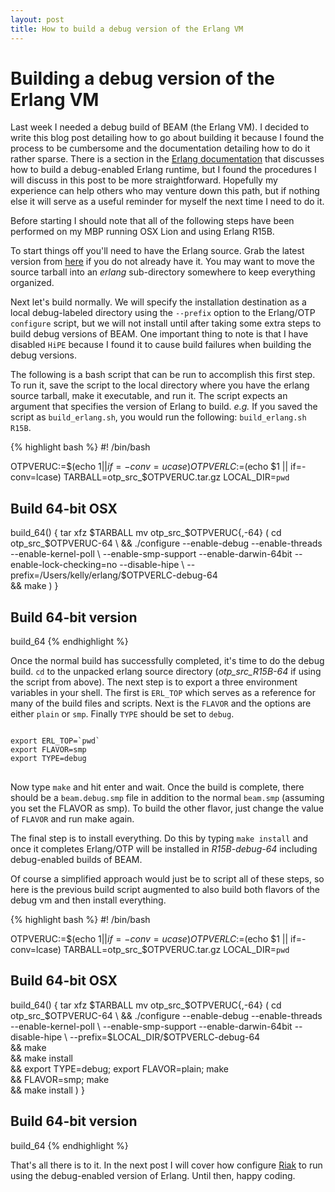 ```yaml
---
layout: post
title: How to build a debug version of the Erlang VM
---
```


# Building a debug version of the Erlang VM

Last week I needed a debug build of BEAM (the Erlang VM). I decided to
write this blog post detailing how to go about building it because I
found the process to be cumbersome and the documentation detailing how
to do it rather sparse. There is a section in the
[Erlang documentation](http://www.erlang.org/doc/installation_guide/INSTALL.html#id70822)
that discusses how to build a debug-enabled Erlang runtime, but I
found the procedures I will discuss in this post to be more
straightforward. Hopefully my experience can help others who may
venture down this path, but if nothing else it will serve as a useful
reminder for myself the next time I need to do it.

Before starting I should note that all of the following steps have
been performed on my MBP running OSX Lion and using Erlang R15B.

To start things off you'll need to have the Erlang source. Grab the latest
version from [here](http://www.erlang.org/download.html) if you do not
already have it. You may want to move the source tarball into an
*erlang* sub-directory somewhere to keep everything organized.

Next let's build normally. We will specify the installation
destination as a local debug-labeled directory using the `--prefix`
option to the Erlang/OTP `configure` script, but we will not install until after
taking some extra steps to build debug versions of BEAM. One important
thing to note is that I have disabled `HiPE` because I found it to
cause build failures when building the debug versions.

The following is a bash script that can be run to accomplish this
first step. To run it, save the script to the local directory where
you have the erlang source tarball, make it executable, and run
it. The script expects an argument that specifies the version of
Erlang to build. *e.g.* If you saved the script as `build_erlang.sh`,
you would run the following: `build_erlang.sh R15B`.

{% highlight bash %}
#! /bin/bash

OTPVERUC:=$(echo $1 || if=- conv=ucase)
OTPVERLC:=$(echo $1 || if=- conv=lcase)
TARBALL=otp_src_$OTPVERUC.tar.gz
LOCAL_DIR=`pwd`

## Build 64-bit OSX
build_64()
{
tar xfz $TARBALL
mv otp_src_$OTPVERUC{,-64}
( cd otp_src_$OTPVERUC-64 \
    && ./configure --enable-debug --enable-threads --enable-kernel-poll \
    --enable-smp-support --enable-darwin-64bit --enable-lock-checking=no --disable-hipe \
    --prefix=/Users/kelly/erlang/$OTPVERLC-debug-64 \
    && make )
}

## Build 64-bit version
build_64
{% endhighlight %}

Once the normal build has successfully completed, it's time to do the
debug build. `cd` to the unpacked erlang source directory
(*otp_src_R15B-64* if using the script from above). The next step is
to export a three environment variables in your shell. The first is
`ERL_TOP` which serves as a reference for many of the build files and
scripts. Next is the `FLAVOR` and the options are either `plain` or
`smp`. Finally `TYPE` should be set to `debug`.

<pre>
<code>
export ERL_TOP=`pwd`
export FLAVOR=smp
export TYPE=debug
</code>
</pre>

Now type `make` and hit enter and wait. Once the build is complete,
there should be a `beam.debug.smp` file in addition to the normal
`beam.smp` (assuming you set the FLAVOR as smp). To build the other
flavor, just change the value of `FLAVOR` and run make again.

The final step is to install everything. Do this by typing `make
install` and once it completes Erlang/OTP will be installed in
*R15B-debug-64* including debug-enabled builds of BEAM.

Of course a simplified approach would just be to script all of these
steps, so here is the previous build script augmented to also build
both flavors of the debug vm and then install everything.

{% highlight bash %}
#! /bin/bash

OTPVERUC:=$(echo $1 || if=- conv=ucase)
OTPVERLC:=$(echo $1 || if=- conv=lcase)
TARBALL=otp_src_$OTPVERUC.tar.gz
LOCAL_DIR=`pwd`

## Build 64-bit OSX
build_64()
{
tar xfz $TARBALL
mv otp_src_$OTPVERUC{,-64}
( cd otp_src_$OTPVERUC-64 \
    && ./configure --enable-debug --enable-threads --enable-kernel-poll \
    --enable-smp-support --enable-darwin-64bit --disable-hipe \
    --prefix=$LOCAL_DIR/$OTPVERLC-debug-64 \
    && make \
    && make install \
    && export TYPE=debug; export FLAVOR=plain; make \
    && FLAVOR=smp; make \
    && make install )
}

## Build 64-bit version
build_64
{% endhighlight %}

That's all there is to it. In the next post I will cover how configure
[Riak](http://www.basho.com) to run using the debug-enabled version of
Erlang. Until then, happy coding.
